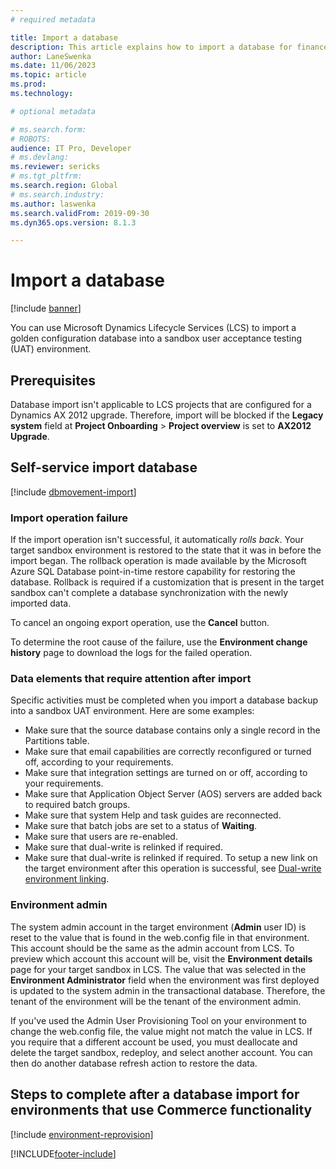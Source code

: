 ```yaml
---
# required metadata

title: Import a database
description: This article explains how to import a database for finance and operations apps.
author: LaneSwenka
ms.date: 11/06/2023
ms.topic: article
ms.prod: 
ms.technology: 

# optional metadata

# ms.search.form: 
# ROBOTS: 
audience: IT Pro, Developer
# ms.devlang: 
ms.reviewer: sericks
# ms.tgt_pltfrm: 
ms.search.region: Global
# ms.search.industry: 
ms.author: laswenka
ms.search.validFrom: 2019-09-30
ms.dyn365.ops.version: 8.1.3

---
```


# Import a database

[!include [banner](../includes/banner.md)]

You can use Microsoft Dynamics Lifecycle Services (LCS) to import a golden configuration database into a sandbox user acceptance testing (UAT) environment.

## Prerequisites

Database import isn't applicable to LCS projects that are configured for a Dynamics AX 2012 upgrade. Therefore, import will be blocked if the **Legacy system** field at **Project Onboarding** \> **Project overview** is set to **AX2012 Upgrade**.

## Self-service import database

[!include [dbmovement-import](../includes/dbmovement-import.md)]

### Import operation failure

If the import operation isn't successful, it automatically *rolls back*. Your target sandbox environment is restored to the state that it was in before the import began. The rollback operation is made available by the Microsoft Azure SQL Database point-in-time restore capability for restoring the database. Rollback is required if a customization that is present in the target sandbox can't complete a database synchronization with the newly imported data.

To cancel an ongoing export operation, use the **Cancel** button.

To determine the root cause of the failure, use the **Environment change history** page to download the logs for the failed operation.


### Data elements that require attention after import

Specific activities must be completed when you import a database backup into a sandbox UAT environment. Here are some examples:

* Make sure that the source database contains only a single record in the Partitions table.
* Make sure that email capabilities are correctly reconfigured or turned off, according to your requirements.
* Make sure that integration settings are turned on or off, according to your requirements.
* Make sure that Application Object Server (AOS) servers are added back to required batch groups.
* Make sure that system Help and task guides are reconnected.
* Make sure that batch jobs are set to a status of **Waiting**.
* Make sure that users are re-enabled.
* Make sure that dual-write is relinked if required.
* Make sure that dual-write is relinked if required.  To setup a new link on the target environment after this operation is successful, see [Dual-write environment linking](../data-entities/dual-write/link-your-environment.md).

### Environment admin

The system admin account in the target environment (**Admin** user ID) is reset to the value that is found in the web.config file in that environment. This account should be the same as the admin account from LCS. To preview which account this account will be, visit the **Environment details** page for your target sandbox in LCS. The value that was selected in the **Environment Administrator** field when the environment was first deployed is updated to the system admin in the transactional database. Therefore, the tenant of the environment will be the tenant of the environment admin.

If you've used the Admin User Provisioning Tool on your environment to change the web.config file, the value might not match the value in LCS. If you require that a different account be used, you must deallocate and delete the target sandbox, redeploy, and select another account. You can then do another database refresh action to restore the data.

## Steps to complete after a database import for environments that use Commerce functionality

[!include [environment-reprovision](../includes/environment-reprovision.md)]


[!INCLUDE[footer-include](../../../includes/footer-banner.md)]

